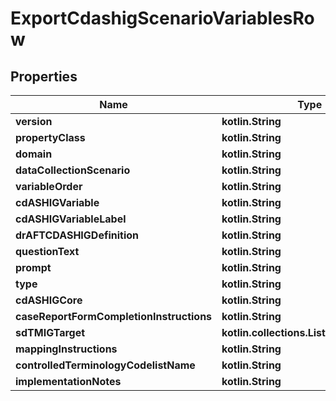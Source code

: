 
# ExportCdashigScenarioVariablesRow

## Properties
| Name | Type | Description | Notes |
| ------------ | ------------- | ------------- | ------------- |
| **version** | **kotlin.String** |  |  [optional] |
| **propertyClass** | **kotlin.String** |  |  [optional] |
| **domain** | **kotlin.String** |  |  [optional] |
| **dataCollectionScenario** | **kotlin.String** |  |  [optional] |
| **variableOrder** | **kotlin.String** |  |  [optional] |
| **cdASHIGVariable** | **kotlin.String** |  |  [optional] |
| **cdASHIGVariableLabel** | **kotlin.String** |  |  [optional] |
| **drAFTCDASHIGDefinition** | **kotlin.String** |  |  [optional] |
| **questionText** | **kotlin.String** |  |  [optional] |
| **prompt** | **kotlin.String** |  |  [optional] |
| **type** | **kotlin.String** |  |  [optional] |
| **cdASHIGCore** | **kotlin.String** |  |  [optional] |
| **caseReportFormCompletionInstructions** | **kotlin.String** |  |  [optional] |
| **sdTMIGTarget** | **kotlin.collections.List&lt;kotlin.String&gt;** |  |  [optional] |
| **mappingInstructions** | **kotlin.String** |  |  [optional] |
| **controlledTerminologyCodelistName** | **kotlin.String** |  |  [optional] |
| **implementationNotes** | **kotlin.String** |  |  [optional] |



